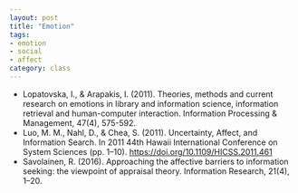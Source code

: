 ```yaml
---
layout: post
title: "Emotion"
tags: 
- emotion
- social
- affect
category: class
---
```


- Lopatovska, I., & Arapakis, I. (2011). Theories, methods and current research on emotions in library and information science, information retrieval and human-computer interaction. Information Processing & Management, 47(4), 575-592. 
- Luo, M. M., Nahl, D., & Chea, S. (2011). Uncertainty, Affect, and Information Search. In 2011 44th Hawaii International Conference on System Sciences (pp. 1–10). https://doi.org/10.1109/HICSS.2011.461
- Savolainen, R. (2016). Approaching the affective barriers to information seeking: the viewpoint of appraisal theory. Information Research, 21(4), 1–20.

